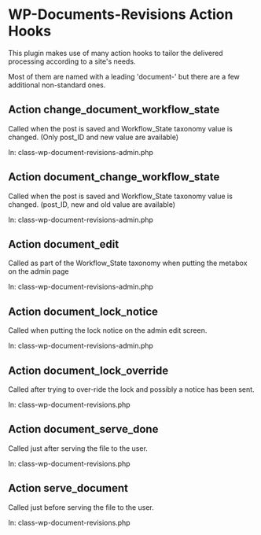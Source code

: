 # WP-Documents-Revisions Action Hooks

This plugin makes use of many action hooks to tailor the delivered processing according to a site's needs.

Most of them are named with a leading 'document-' but there are a few additional non-standard ones.

## Action change_document_workflow_state

Called when the post is saved and Workflow_State taxonomy value is changed. (Only post_ID and new value are available)

In: class-wp-document-revisions-admin.php

## Action document_change_workflow_state

Called when the post is saved and Workflow_State taxonomy value is changed. (post_ID, new and old value are available)

In: class-wp-document-revisions-admin.php

## Action document_edit

Called as part of the Workflow_State taxonomy when putting the metabox on the admin page

In: class-wp-document-revisions-admin.php

## Action document_lock_notice

Called when putting the lock notice on the admin edit screen.

In: class-wp-document-revisions-admin.php

## Action document_lock_override

Called after trying to over-ride the lock and possibly a notice has been sent.

In: class-wp-document-revisions.php

## Action document_serve_done

Called just after serving the file to the user.

In: class-wp-document-revisions.php

## Action serve_document

Called just before serving the file to the user.

In: class-wp-document-revisions.php

